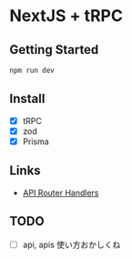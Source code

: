 # NextJS + tRPC

## Getting Started

```bash
npm run dev
```

## Install

- [x] tRPC
- [x] zod
- [x] Prisma

## Links

- [API Router Handlers](https://beta.nextjs.org/docs/routing/route-handlers)

## TODO

- [ ] api, apis 使い方おかしくね
